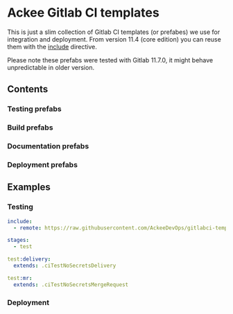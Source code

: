 # Ackee Gitlab CI templates

This is just a slim collection of Gitlab CI templates (or prefabes) we use 
for integration and deployment. From version 11.4 (core edition) 
you can reuse them with the 
[include](https://docs.gitlab.com/ee/ci/yaml/#include) directive.

Please note these prefabs were tested with Gitlab 11.7.0, it might behave 
unpredictable in older version.

## Contents

### Testing prefabs

### Build prefabs

### Documentation prefabs

### Deployment prefabs

## Examples

### Testing

```yaml
include:
  - remote: https://raw.githubusercontent.com/AckeeDevOps/gitlabci-templates/master/templates/extends_tests.yml

stages:
  - test  

test:delivery:
  extends: .ciTestNoSecretsDelivery

test:mr:
  extends: .ciTestNoSecretsMergeRequest

```

### Deployment


